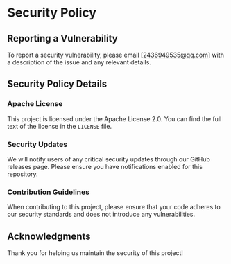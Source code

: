 # Security Policy

## Reporting a Vulnerability

To report a security vulnerability, please email [2436949535@qq.com] with a description of the issue and any relevant details.

## Security Policy Details

### Apache License

This project is licensed under the Apache License 2.0. You can find the full text of the license in the `LICENSE` file.

### Security Updates

We will notify users of any critical security updates through our GitHub releases page. Please ensure you have notifications enabled for this repository.

### Contribution Guidelines

When contributing to this project, please ensure that your code adheres to our security standards and does not introduce any vulnerabilities.

## Acknowledgments

Thank you for helping us maintain the security of this project!
